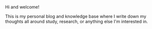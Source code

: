 Hi and welcome!

This is my personal blog and knowledge base where I write down my thoughts all around study, research, or anything else I'm interested in.